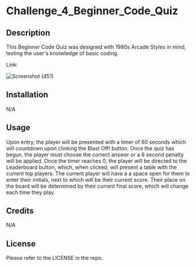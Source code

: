 # Challenge_4_Beginner_Code_Quiz

## Description

This Beginner Code Quiz was designed with 1980s Arcade Styles in mind, testing the user's knoiwledge of basic coding. 

Link: 

![Screenshot (451)](https://github.com/Zero-0X/Challenge_4_Beginner_Code_Quiz/assets/110013207/a1197cba-75f0-4ece-88c8-e3bc4337bde3)


## Installation

N/A

## Usage

Upon entry, the player will be presented with a timer of 60 seconds which will countdown upon clinking the Blast Off! button. Once the quiz has begun, the player must choose the correct answer or a 6 second penalty will be applied. Once the timer reaches 0, the player will be directed to the Leaderboard button, which, when clicked, will present a table with the current top players. The current player will have a a space open for them to enter their initials, next to which will be their current score. Their place on the board will be determined by their current final score, which will change each time they play.

## Credits

N/A

## License

Please refer to the LICENSE in the repo.
